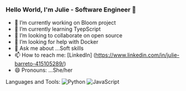 ### Hello World, I'm Julie - Software Engineer 👋

<!--
**julieba45/julieba45** is a ✨ _special_ ✨ repository because its `README.md` (this file) appears on your GitHub profile.

Here are some ideas to get you started:

- ⚡ Fun fact: ...
-->

- 🔭 I’m currently working on Bloom project
- 🌱 I’m currently learning TyepScript
- 👯 I’m looking to collaborate on open source
- 🤔 I’m looking for help with Docker
- 💬 Ask me about ...Soft skills
- 📫 How to reach me: [LinkedIn] (https://www.linkedin.com/in/julie-barreto-415105289/)
- 😄 Pronouns: ...She/her 


Languages and Tools:
![Python](https://img.shields.io/badge/-Python-black?style=flat-square&logo=python)
![JavaScript](https://img.shields.io/badge/-JavaScript-black?style=flat-square&logo=javascript)
